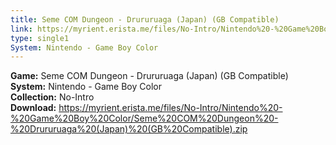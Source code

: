 ```yaml
---
title: Seme COM Dungeon - Drururuaga (Japan) (GB Compatible)
link: https://myrient.erista.me/files/No-Intro/Nintendo%20-%20Game%20Boy%20Color/Seme%20COM%20Dungeon%20-%20Drururuaga%20(Japan)%20(GB%20Compatible).zip
type: single1
System: Nintendo - Game Boy Color
---
```

<b>Game:</b> Seme COM Dungeon - Drururuaga (Japan) (GB Compatible)<br>
<b>System:</b> Nintendo - Game Boy Color<br>
<b>Collection:</b> No-Intro<br>
<b>Download:</b> https://myrient.erista.me/files/No-Intro/Nintendo%20-%20Game%20Boy%20Color/Seme%20COM%20Dungeon%20-%20Drururuaga%20(Japan)%20(GB%20Compatible).zip